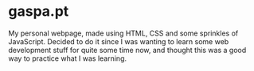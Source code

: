 # gaspa.pt

My personal webpage, made using HTML, CSS and some sprinkles of JavaScript.
Decided to do it since I was wanting to learn some web development stuff for quite some time now, and thought this was a good way to practice what I was learning.
